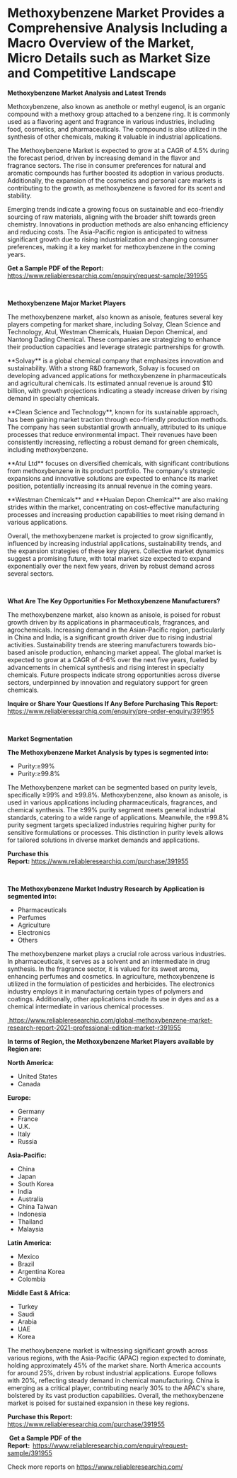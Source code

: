 <p><h1>Methoxybenzene Market Provides a Comprehensive Analysis Including a Macro Overview of the Market, Micro Details such as Market Size and Competitive Landscape</h1></p><p><strong>Methoxybenzene Market Analysis and Latest Trends</strong></p>
<p><p>Methoxybenzene, also known as anethole or methyl eugenol, is an organic compound with a methoxy group attached to a benzene ring. It is commonly used as a flavoring agent and fragrance in various industries, including food, cosmetics, and pharmaceuticals. The compound is also utilized in the synthesis of other chemicals, making it valuable in industrial applications.</p><p>The Methoxybenzene Market is expected to grow at a CAGR of 4.5% during the forecast period, driven by increasing demand in the flavor and fragrance sectors. The rise in consumer preferences for natural and aromatic compounds has further boosted its adoption in various products. Additionally, the expansion of the cosmetics and personal care markets is contributing to the growth, as methoxybenzene is favored for its scent and stability.</p><p>Emerging trends indicate a growing focus on sustainable and eco-friendly sourcing of raw materials, aligning with the broader shift towards green chemistry. Innovations in production methods are also enhancing efficiency and reducing costs. The Asia-Pacific region is anticipated to witness significant growth due to rising industrialization and changing consumer preferences, making it a key market for methoxybenzene in the coming years.</p></p>
<p><strong>Get a Sample PDF of the Report:&nbsp;</strong> <a href="https://www.reliableresearchiq.com/enquiry/request-sample/391955?utm_campaign=1123&utm_medium=2&utm_source=Github&utm_content=ia&utm_term=16012025&utm_id=methoxybenzene">https://www.reliableresearchiq.com/enquiry/request-sample/391955</a></p>
<p>&nbsp;</p>
<p><strong>Methoxybenzene Major Market Players</strong></p>
<p><p>The methoxybenzene market, also known as anisole, features several key players competing for market share, including Solvay, Clean Science and Technology, Atul, Westman Chemicals, Huaian Depon Chemical, and Nantong Dading Chemical. These companies are strategizing to enhance their production capacities and leverage strategic partnerships for growth.</p><p>**Solvay** is a global chemical company that emphasizes innovation and sustainability. With a strong R&D framework, Solvay is focused on developing advanced applications for methoxybenzene in pharmaceuticals and agricultural chemicals. Its estimated annual revenue is around $10 billion, with growth projections indicating a steady increase driven by rising demand in specialty chemicals.</p><p>**Clean Science and Technology**, known for its sustainable approach, has been gaining market traction through eco-friendly production methods. The company has seen substantial growth annually, attributed to its unique processes that reduce environmental impact. Their revenues have been consistently increasing, reflecting a robust demand for green chemicals, including methoxybenzene.</p><p>**Atul Ltd** focuses on diversified chemicals, with significant contributions from methoxybenzene in its product portfolio. The company's strategic expansions and innovative solutions are expected to enhance its market position, potentially increasing its annual revenue in the coming years.</p><p>**Westman Chemicals** and **Huaian Depon Chemical** are also making strides within the market, concentrating on cost-effective manufacturing processes and increasing production capabilities to meet rising demand in various applications.</p><p>Overall, the methoxybenzene market is projected to grow significantly, influenced by increasing industrial applications, sustainability trends, and the expansion strategies of these key players. Collective market dynamics suggest a promising future, with total market size expected to expand exponentially over the next few years, driven by robust demand across several sectors.</p></p>
<p>&nbsp;</p>
<p><strong>What Are The Key Opportunities For Methoxybenzene Manufacturers?</strong></p>
<p><p>The methoxybenzene market, also known as anisole, is poised for robust growth driven by its applications in pharmaceuticals, fragrances, and agrochemicals. Increasing demand in the Asian-Pacific region, particularly in China and India, is a significant growth driver due to rising industrial activities. Sustainability trends are steering manufacturers towards bio-based anisole production, enhancing market appeal. The global market is expected to grow at a CAGR of 4-6% over the next five years, fueled by advancements in chemical synthesis and rising interest in specialty chemicals. Future prospects indicate strong opportunities across diverse sectors, underpinned by innovation and regulatory support for green chemicals.</p></p>
<p><strong>Inquire or Share Your Questions If Any Before Purchasing This Report:</strong> <a href="https://www.reliableresearchiq.com/enquiry/pre-order-enquiry/391955?utm_campaign=1123&utm_medium=2&utm_source=Github&utm_content=ia&utm_term=16012025&utm_id=methoxybenzene">https://www.reliableresearchiq.com/enquiry/pre-order-enquiry/391955</a></p>
<p>&nbsp;</p>
<p><strong>Market Segmentation</strong></p>
<p><strong>The Methoxybenzene Market Analysis by types is segmented into:</strong></p>
<p><ul><li>Purity:≥99%</li><li>Purity:≥99.8%</li></ul></p>
<p><p>The Methoxybenzene market can be segmented based on purity levels, specifically ≥99% and ≥99.8%. Methoxybenzene, also known as anisole, is used in various applications including pharmaceuticals, fragrances, and chemical synthesis. The ≥99% purity segment meets general industrial standards, catering to a wide range of applications. Meanwhile, the ≥99.8% purity segment targets specialized industries requiring higher purity for sensitive formulations or processes. This distinction in purity levels allows for tailored solutions in diverse market demands and applications.</p></p>
<p><strong>Purchase this Report:&nbsp;</strong><a href="https://www.reliableresearchiq.com/purchase/391955?utm_campaign=1123&utm_medium=2&utm_source=Github&utm_content=ia&utm_term=16012025&utm_id=methoxybenzene">https://www.reliableresearchiq.com/purchase/391955</a></p>
<p>&nbsp;</p>
<p><strong>The Methoxybenzene Market Industry Research by Application is segmented into:</strong></p>
<p><ul><li>Pharmaceuticals</li><li>Perfumes</li><li>Agriculture</li><li>Electronics</li><li>Others</li></ul></p>
<p><p>The methoxybenzene market plays a crucial role across various industries. In pharmaceuticals, it serves as a solvent and an intermediate in drug synthesis. In the fragrance sector, it is valued for its sweet aroma, enhancing perfumes and cosmetics. In agriculture, methoxybenzene is utilized in the formulation of pesticides and herbicides. The electronics industry employs it in manufacturing certain types of polymers and coatings. Additionally, other applications include its use in dyes and as a chemical intermediate in various chemical processes.</p></p>
<p><a href="https://www.reliableresearchiq.com/global-methoxybenzene-market-research-report-2021-professional-edition-market-r391955?utm_campaign=1123&utm_medium=2&utm_source=Github&utm_content=ia&utm_term=16012025&utm_id=methoxybenzene">&nbsp;https://www.reliableresearchiq.com/global-methoxybenzene-market-research-report-2021-professional-edition-market-r391955</a></p>
<p><strong>In terms of Region, the Methoxybenzene Market Players available by Region are:</strong></p>
<p>
    <p> <strong> North America: </strong>
        <ul>
            <li>United States</li>
            <li>Canada</li>
        </ul>
        </p> 
    <p> <strong> Europe: </strong>
        <ul>
            <li>Germany</li>
            <li>France</li>
            <li>U.K.</li>
            <li>Italy</li>
            <li>Russia</li>
        </ul>
        </p> 
    <p> <strong> Asia-Pacific: </strong>
        <ul>
            <li>China</li>
            <li>Japan</li>
            <li>South Korea</li>
            <li>India</li>
            <li>Australia</li>
            <li>China Taiwan</li>
            <li>Indonesia</li>
            <li>Thailand</li>
            <li>Malaysia</li>
        </ul>
        </p> 
    <p> <strong> Latin America: </strong>
        <ul>
            <li>Mexico</li>
            <li>Brazil</li>
            <li>Argentina Korea</li>
            <li>Colombia</li>
        </ul>
        </p> 
    <p> <strong> Middle East & Africa: </strong>
        <ul>
            <li>Turkey</li>
            <li>Saudi</li>
            <li>Arabia</li>
            <li>UAE</li>
            <li>Korea</li>
        </ul>
    </p>
    </p>
<p><p>The methoxybenzene market is witnessing significant growth across various regions, with the Asia-Pacific (APAC) region expected to dominate, holding approximately 45% of the market share. North America accounts for around 25%, driven by robust industrial applications. Europe follows with 20%, reflecting steady demand in chemical manufacturing. China is emerging as a critical player, contributing nearly 30% to the APAC's share, bolstered by its vast production capabilities. Overall, the methoxybenzene market is poised for sustained expansion in these key regions.</p></p>
<p><strong>Purchase this Report: </strong><a href="https://www.reliableresearchiq.com/purchase/391955?utm_campaign=1123&utm_medium=2&utm_source=Github&utm_content=ia&utm_term=16012025&utm_id=methoxybenzene">https://www.reliableresearchiq.com/purchase/391955</a></p>
<p>&nbsp;<strong>Get a Sample PDF of the Report:&nbsp;&nbsp;</strong><a href="https://www.reliableresearchiq.com/enquiry/request-sample/391955?utm_campaign=1123&utm_medium=2&utm_source=Github&utm_content=ia&utm_term=16012025&utm_id=methoxybenzene">https://www.reliableresearchiq.com/enquiry/request-sample/391955</a></p>
<p><strong></strong></p>
<p>Check more reports on <a href="https://www.reliableresearchiq.com/?utm_campaign=1123&utm_medium=2&utm_source=Github&utm_content=ia&utm_term=16012025&utm_id=methoxybenzene">https://www.reliableresearchiq.com/</a></p>